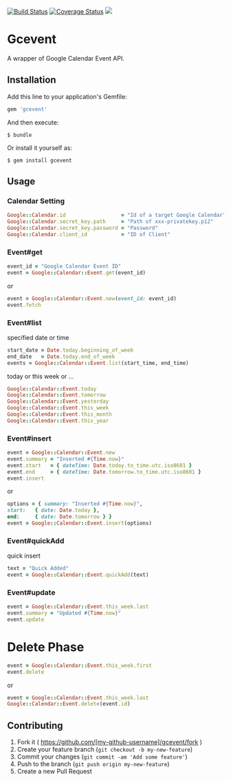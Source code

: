 [![Build Status](https://travis-ci.org/ogawatti/gcevent.svg?branch=master)](https://travis-ci.org/ogawatti/gcevent)
[![Coverage Status](https://coveralls.io/repos/ogawatti/gcevent/badge.png?branch=master)](https://coveralls.io/r/ogawatti/gcevent?branch=master)
[<img src="https://gemnasium.com/ogawatti/gcevent.png" />](https://gemnasium.com/ogawatti/gcevent)

# Gcevent

A wrapper of Google Calendar Event API.

## Installation

Add this line to your application's Gemfile:

```ruby
gem 'gcevent'
```

And then execute:

    $ bundle

Or install it yourself as:

    $ gem install gcevent

## Usage

### Calendar Setting

```ruby
Google::Calendar.id                  = "Id of a target Google Calendar"
Google::Calendar.secret_key.path     = "Path of xxx-privatekey.p12"
Google::Calendar.secret_key.password = "Password"
Google::Calendar.client_id           = "ID of Client"
```

### Event#get

```ruby
event_id = "Google Calendar Event ID"
event = Google::Calendar::Event.get(event_id)
```

or

```ruby
event = Google::Calendar::Event.new(event_id: event_id)
event.fetch
```

### Event#list

specified date or time

```ruby
start_date = Date.today.beginning_of_week
end_date   = Date.today.end_of_week
events = Google::Calendar::Event.list(start_time, end_time)
```

today or this week or ...


```ruby
Google::Calendar::Event.today
Google::Calendar::Event.tomorrow
Google::Calendar::Event.yesterday
Google::Calendar::Event.this_week
Google::Calendar::Event.this_month
Google::Calendar::Event.this_year
```

### Event#insert

```ruby
event = Google::Calendar::Event.new
event.summary = "Inserted #{Time.now}"
event.start   = { dateTime: Date.today.to_time.utc.iso8601 }
event.end     = { dateTime: Date.tomorrow.to_time.utc.iso8601 }
event.insert
```

or

```ruby
options = { summary: "Inserted #{Time.now}",
start:   { date: Date.today },
end:     { date: Date.tomorrow } }
event = Google::Calendar::Event.insert(options)
```

### Event#quickAdd

quick insert

```ruby
text = "Quick Added"
event = Google::Calendar::Event.quickAdd(text)
```

### Event#update

```ruby
event = Google::Calendar::Event.this_week.last
event.summary = "Updated #{Time.now}"
event.update
```

# Delete Phase

```ruby
event = Google::Calendar::Event.this_week.first
event.delete
```

or

```ruby
event = Google::Calendar::Event.this_week.last
Google::Calendar::Event.delete(event.id)
```

## Contributing

1. Fork it ( https://github.com/[my-github-username]/gcevent/fork )
2. Create your feature branch (`git checkout -b my-new-feature`)
3. Commit your changes (`git commit -am 'Add some feature'`)
4. Push to the branch (`git push origin my-new-feature`)
5. Create a new Pull Request
